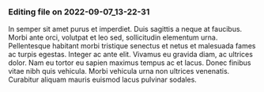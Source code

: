 

### Editing file on 2022-09-07_13-22-31

In semper sit amet purus et imperdiet. Duis sagittis a neque at faucibus. Morbi ante orci, volutpat et leo sed, sollicitudin elementum urna. Pellentesque habitant morbi tristique senectus et netus et malesuada fames ac turpis egestas. Integer ac ante elit. Vivamus eu gravida diam, ac ultrices dolor. Nam eu tortor eu sapien maximus tempus ac et lacus. Donec finibus vitae nibh quis vehicula. Morbi vehicula urna non ultrices venenatis. Curabitur aliquam mauris euismod lacus pulvinar sodales.


